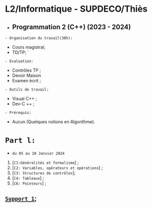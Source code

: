 # L2/Informatique - SUPDECO/Thiès
 * ##  Programmation 2 (C++) (2023 - 2024) 

``` - Organisation du travail(30h): ```
 * Cours magistral;
 * TD/TP; ́
 
``` - Evaluation: ```
 * Contrôles TP ;
 * Devoir Maison
 * Examen  ́ecrit ;
 
``` - Outils de travail: ```
 * Visual C++ ;
 * Dev-C ++ ;
 
``` - Prérequis: ```
 * Aucun (Quelques notions en Algorithme).
 
 # ``` Part l: ```
 - ``` du 05 au 10 Janvier 2024 ```
 1. [`C1:Généralités et formalisme`] ;
 2. [`C2: Variables, opérateurs et opérations`] ;
 3. [`C3: Structures de contrôles`];
 4. [`C4: Tableaux`] ;
 5. [`C6: Pointeurs`] ;

 ## [`Support 1`](https://github.com/pape-barro/L2-supdeco-24/blob/main/cours-Part1.pdf);
